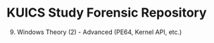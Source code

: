 KUICS Study Forensic Repository
==============================================================================

9.  Windows Theory (2)			- Advanced (PE64, Kernel API, etc.)